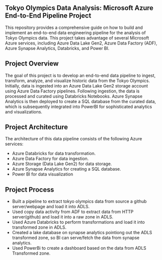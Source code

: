 ## Tokyo Olympics Data Analysis: Microsoft Azure End-to-End Pipeline Project

This repository provides a comprehensive guide on how to build and implement an end-to-end data engineering pipeline for the analysis of Tokyo Olympics data. This project takes advantage of several Microsoft Azure services, including Azure Data Lake Gen2, Azure Data Factory (ADF), Azure Synapse Analytics, Databricks, and Power BI.

## Project Overview
The goal of this project is to develop an end-to-end data pipeline to ingest, transform, analyze, and visualize historic data from the Tokyo Olympics. Initially, data is ingested into an Azure Data Lake Gen2 storage account using Azure Data Factory pipelines. Following ingestion, the data is processed and curated using Databricks Notebooks. Azure Synapse Analytics is then deployed to create a SQL database from the curated data, which is subsequently integrated into PowerBI for sophisticated analytics and visualizations.

## Project Architecture
The architecture of this data pipeline consists of the following Azure services:

* Azure Databricks for data transformation.
* Azure Data Factory for data ingestion.
* Azure Storage (Data Lake Gen2) for data storage.
* Azure Synapse Analytics for creating a SQL database.
* Power BI for data visualization

## Project Process
* Built a pipeline to extract tokyo olympics data from source a github server/webpage and load it into ADLS.
* Used copy data activity from ADF to extract data from HTTP server(github) and load it into a raw zone in ADLS.
* Used Azure Databricks to perform transformations and load it into transformed zone in ADLS.
* Created a lake database on synapse analytics pointiong out the ADLS transformed zone, so BI can serve/fetch the data from synapse analytics.
* Used PowerBi to create a dashboard based on the data from ADLS Transformed zone.


